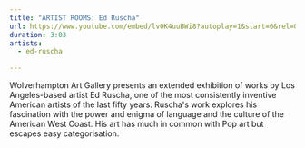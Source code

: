 ```yaml
---
title: "ARTIST ROOMS: Ed Ruscha"
url: https://www.youtube.com/embed/lv0K4uuBWi8?autoplay=1&start=0&rel=0
duration: 3:03
artists:
  - ed-ruscha

---
```


Wolverhampton Art Gallery presents an extended exhibition of works by Los Angeles-based artist Ed Ruscha, one of the most consistently inventive American artists of the last fifty years. Ruscha's work explores his fascination with the power and enigma of language and the culture of the American West Coast. His art has much in common with Pop art but escapes easy categorisation.